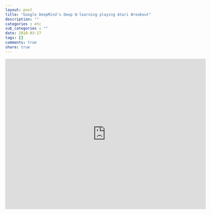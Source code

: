 ```yaml
---
layout: post
title: "Google DeepMind's Deep Q-learning playing Atari Breakout"
description: ""
categories : etc
sub_categories : ""
date: 2016-03-27
tags: []
comments: true
share: true
---
```



<iframe width="640" height="480" src="https://www.youtube.com/embed/V1eYniJ0Rnk" frameborder="0" allowfullscreen=""></iframe>